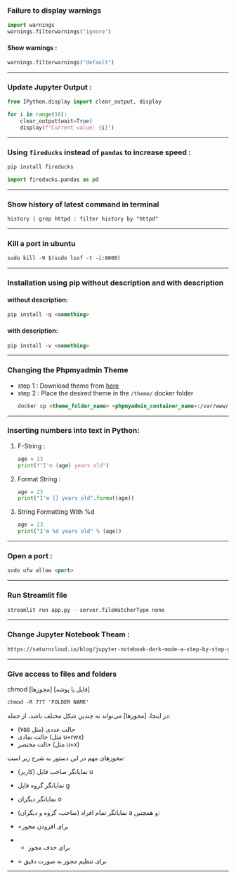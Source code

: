 ### Failure to display warnings

```python
import warnings
warnings.filterwarnings("ignore")
```

#### Show warnings :
```python
warnings.filterwarnings("default")
```

---

###  Update Jupyter Output :
```python
from IPython.display import clear_output, display

for i in range(10):
    clear_output(wait=True)
    display(f"Current value: {i}")
```

---
### Using `fireducks` instead of `pandas` to increase speed :

```bash
pip install fireducks
```

```python
import fireducks.pandas as pd
```

---

### Show history of latest command in terminal

```markdown
history | grep httpd : filter history by "httpd"
```

---

### Kill a port in ubuntu

```markdown
sudo kill -9 $(sudo lsof -t -i:8000)
```

---

### Installation using pip without description and with description

#### without description:
```markdown
pip install -q <something>
```

#### with description:
```markdown
pip install -v <something>
```

---

### Changing the Phpmyadmin Theme

- step 1 : Download theme from [here](https://www.phpmyadmin.net/themes/)
- step 2 : Place the desired theme in the ```/theme/‍‍‍``` docker folder
  ```markdown
  docker cp <theme_folder_name> <phpmyadmin_container_name>:/var/www/html/themes/
  ```

---

### Inserting numbers into text in Python:

1) F-String :
   ```python
   age = 23
   print(f"I'm {age} years old")
   ```
2) Format String :
   ```python
   age = 23
   print("I'm {} years old".format(age))
   ```
3) String Formatting With %d
   ```python
   age = 23
   print("I'm %d years old" % (age))
   ```

---

### Open a port :

```markdown
sudo ufw allow <port>
```

---

### Run Streamlit file

```python
streamlit run app.py --server.fileWatcherType none
```

---

### Change Jupyter Notebook Theam :
```markdown
https://saturncloud.io/blog/jupyter-notebook-dark-mode-a-step-by-step-guide/
```

---

### Give access to files and folders

chmod [مجوزها] [فایل یا پوشه]

```markdown
chmod -R 777 'FOLDER NAME'
```

در اینجا، [مجوزها] می‌تواند به چندین شکل مختلف باشد، از جمله:

- حالت عددی (مثل ۷۵۵)
- حالت نمادی (مثل u+rwx)
- حالت مختصر (مثل u+x)

مجوزهای مهم در این دستور به شرح زیر است:

- نمایانگر صاحب فایل (کاربر) u
- نمایانگر گروه فایل g
- نمایانگر دیگران o
- نمایانگر تمام افراد (صاحب، گروه و دیگران) a
و همچنین:

- +برای افزودن مجوز
- - برای حذف مجوز
- = برای تنظیم مجوز به صورت دقیق
 

---
